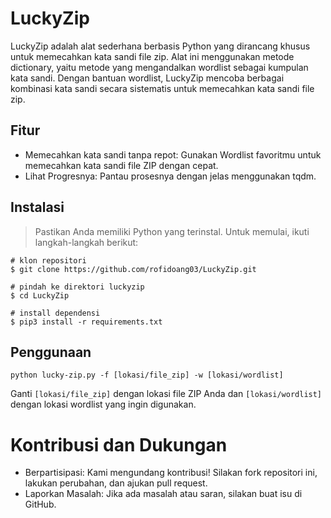 # LuckyZip
LuckyZip adalah alat sederhana berbasis Python yang dirancang khusus untuk memecahkan kata sandi file zip. Alat ini menggunakan metode dictionary, yaitu metode yang mengandalkan wordlist sebagai kumpulan kata sandi. Dengan bantuan wordlist, LuckyZip mencoba berbagai kombinasi kata sandi secara sistematis untuk memecahkan kata sandi file zip.


## Fitur
- Memecahkan kata sandi tanpa repot: Gunakan Wordlist favoritmu untuk memecahkan kata sandi file ZIP dengan cepat.
- Lihat Progresnya: Pantau prosesnya dengan jelas menggunakan tqdm.

## Instalasi
> Pastikan Anda memiliki Python yang terinstal. Untuk memulai, ikuti langkah-langkah berikut:
```
# klon repositori
$ git clone https://github.com/rofidoang03/LuckyZip.git

# pindah ke direktori luckyzip
$ cd LuckyZip

# install dependensi
$ pip3 install -r requirements.txt
```

## Penggunaan
```
python lucky-zip.py -f [lokasi/file_zip] -w [lokasi/wordlist]

```
Ganti `[lokasi/file_zip]` dengan lokasi file ZIP Anda dan `[lokasi/wordlist]` dengan lokasi wordlist yang ingin digunakan.

# Kontribusi dan Dukungan
- Berpartisipasi: Kami mengundang kontribusi! Silakan fork repositori ini, lakukan perubahan, dan ajukan pull request.
- Laporkan Masalah: Jika ada masalah atau saran, silakan buat isu di GitHub.
